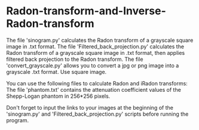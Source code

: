# Radon-transform-and-Inverse-Radon-transform


The file 'sinogram.py' calculates the Radon transform of a grayscale square image in .txt format.
The file 'Filtered_back_projection.py' calculates the Radon transform of a grayscale square image in .txt format, then applies filtered back projection to the Radon transform.
The file 'convert_grayscale.py' allows you to convert a jpg or png image into a grayscale .txt format.
Use square image.

You can use the following files to calculate Radon and iRadon transforms:
The file 'phantom.txt' contains the attenuation coefficient values of the Shepp-Logan phantom in 256*256 pixels.

Don't forget to input the links to your images at the beginning of the 'sinogram.py' and 'Filtered_back_projection.py' scripts before running the program.
